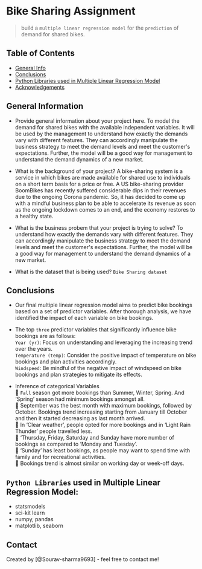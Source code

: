 # Bike Sharing Assignment
> build a `multiple linear regression model` for the `prediction` of demand for shared bikes.

## Table of Contents
* [General Info](#general-information)
* [Conclusions](#conclusions)
* [Python Libraries used in Multiple Linear Regression Model](#acknowledgements)
* [Acknowledgements](#acknowledgements)


## General Information
- Provide general information about your project here.
  To model the demand for shared bikes with the available independent variables. It will be used by the management to understand how exactly the demands vary with different features. They can accordingly 
  manipulate the business strategy to meet the demand levels and meet the customer's expectations. Further, the model will be a good way for management to understand the demand dynamics of a new market. 
  
- What is the background of your project?
  A bike-sharing system is a service in which bikes are made available for shared use to individuals on a short term basis for a price or free.
  A US bike-sharing provider BoomBikes has recently suffered considerable dips in their revenues due to the ongoing Corona pandemic. So, it has decided to come up with a mindful business plan to be able to 
  accelerate its revenue as soon as the ongoing lockdown comes to an end, and the economy restores to a healthy state. 

- What is the business probem that your project is trying to solve?
  To understand how exactly the demands vary with different features. They can accordingly manipulate the business strategy to meet the demand levels and meet the customer's expectations. Further, the model will 
  be a good way for management to understand the demand dynamics of a new market. 


- What is the dataset that is being used?
  `Bike Sharing dataset`

  
## Conclusions
- Our final multiple linear regression model aims to predict bike bookings based on a set of predictor variables. After thorough analysis, we have identified the impact of each variable on bike bookings.
- The top `three` predictor variables that significantly influence bike bookings are as follows: <br>
  `Year (yr)`: Focus on understanding and leveraging the increasing trend over the years.<br>
  `Temperature (temp)`: Consider the positive impact of temperature on bike bookings and plan activities accordingly.<br>
  `Windspeed`: Be mindful of the negative impact of windspeed on bike bookings and plan strategies to mitigate its effects.<br>

- Inference of categorical Variables<br>
	`Fall` season got more bookings than Summer, Winter, Spring. And ‘Spring’ season had minimum bookings amongst all.<br>
	September was the best month with maximum bookings, followed by October. Bookings trend increasing starting from January till October and then it started decreasing as last month arrived.<br>
	In ‘Clear weather’, people opted for more bookings and in ‘Light Rain Thunder’ people travelled less.<br>
	‘Thursday, Friday, Saturday and Sunday have more number of bookings as compared to ‘Monday and Tuesday’.<br>
	‘Sunday’ has least bookings, as people may want to spend time with family and for recreational activities.<br>
	Bookings trend is almost similar on working day or week-off days.<br>


## `Python Libraries` used in Multiple Linear Regression Model:
- statsmodels
- sci-kit learn
- numpy, pandas
- matplotlib, seaborn


<!-- As the libraries versions keep on changing, it is recommended to mention the version of library used in this project -->


## Contact
Created by [@Sourav-sharma9693] - feel free to contact me!


<!-- Optional -->
<!-- ## License -->
<!-- This project is open source and available under the [... License](). -->

<!-- You don't have to include all sections - just the one's relevant to your project -->

